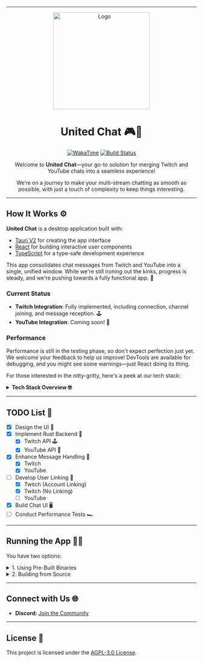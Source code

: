 
---

<div align="center">

<img src="/public/icons/256x256.ico" alt="Logo" width="256" height="256"/>

# **United Chat** 🎮💬

[![WakaTime](https://wakatime.com/badge/user/e0979afa-f854-452d-b8a8-56f9d69eaa3b/project/38e7c0a8-1828-4150-9756-52e20de24759.svg)](https://wakatime.com/badge/user/e0979afa-f854-452d-b8a8-56f9d69eaa3b/project/38e7c0a8-1828-4150-9756-52e20de24759)
[![Build Status](https://github.com/tockawaffle/United-Chat/actions/workflows/united-chat.yml/badge.svg)](https://github.com/tockawaffle/United-Chat/actions/workflows/united-chat.yml)

Welcome to **United Chat**—your go-to solution for merging Twitch and YouTube chats into a seamless experience!

We’re on a journey to make your multi-stream chatting as smooth as possible, with just a touch of complexity to keep things interesting.

</div>

---

## **How It Works** ⚙️

**United Chat** is a desktop application built with:

- [Tauri V2](https://v2.tauri.app/) for creating the app interface
- [React](https://reactjs.org/) for building interactive user components
- [TypeScript](https://www.typescriptlang.org/) for a type-safe development experience

This app consolidates chat messages from Twitch and YouTube into a single, unified window. While we're still ironing out the kinks, progress is steady, and we're pushing towards a fully functional app. 🚀

### **Current Status**

- **Twitch Integration**: Fully implemented, including connection, channel joining, and message reception. 🕹️
- **YouTube Integration**: Coming soon! 🎥

### **Performance**

Performance is still in the testing phase, so don't expect perfection just yet. We welcome your feedback to help us improve! DevTools are available for debugging, and you might see some warnings—just React doing its thing.

For those interested in the nitty-gritty, here's a peek at our tech stack:
<details>
  <summary><strong>Tech Stack Overview 🤓</strong></summary>

### **Frontend:**

- **Next.js**: A framework for server-side rendering React applications.
- **TailwindCSS**: A utility-first CSS framework for styling.
- **WebSockets**: For real-time chat updates, connecting to Twitch IRC API.

### **Backend:**

- **Rust**: Chosen for its performance benefits.
- **Tauri**: Used to build the desktop application with web technologies.
- **WebSockets Server/Client**: Handles communication between frontend and backend.

### **Testing:**

- **Currently, no formal tests**. We're embracing a hands-on approach for now.

### **Deployment:**

- **GitHub Actions**: For continuous integration and deployment.
- **GitHub Releases**: For app distribution.

Feel free to dive into the [source code](https://github.com/tockawaffle/United-Chat) and see how it's built. Suggestions and feedback are always welcome—just keep it constructive!

</details>

---

## **TODO List** 📝

- [X] Design the UI 🎨
- [X] Implement Rust Backend 🔧
  - [X] Twitch API 🕹️
  - [X] YouTube API 🎥
- [X] Enhance Message Handling 💬
  - [X] Twitch
  - [X] YouTube
- [ ] Develop User Linking 🔗
  - [X] Twitch (Account Linking)
  - [X] Twitch (No Linking)
  - [ ] YouTube
- [X] Build Chat UI 🖥️
- [ ] Conduct Performance Tests 🏎️

---

## **Running the App** 🏃‍♂️

You have two options:

<details>
  <summary>1. Using Pre-Built Binaries</summary>

1. Download the latest release from the [release page](https://github.com/tockawaffle/United-Chat/releases).
2. Use the `.exe` or `.msi` installer for Windows.
3. Install and run the app.
4. You can link your Twitch account or use a Twitch streamer URL to start chatting.
5. To access the YouTube Chat, you'll have to access the Settings page (CRTL + D) and 

</details>

<details>
  <summary>2. Building from Source</summary>

To build from source, you'll need:

- 🦀 Rust
- 🟢 Node.js
- 📦 npm
- 🔡 TypeScript

Steps to build:

```bash
# Clone the repository
git clone https://github.com/tockawaffle/United-Chat.git

# Navigate to the project directory
cd United-Chat

# Install dependencies
npm install

# Build the project (recommended)
npm run tauri:build

# Or run in development mode
npm run tauri:dev
```

Happy coding, and may your chats be forever united! 🎉

</details>

---

## **Connect with Us** 🌐

- **Discord:** [Join the Community](https://discord.gg/54UwzWrQ3w)

---

## **License** 📜

This project is licensed under the [AGPL-3.0 License](./LICENSE).

